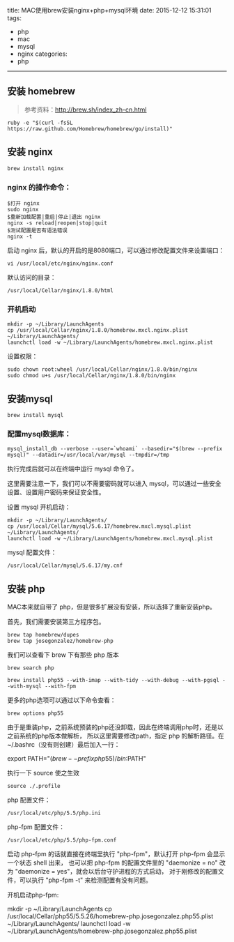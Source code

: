 title: MAC使用brew安装nginx+php+mysql环境
date: 2015-12-12 15:31:01
tags:
  - php
  - mac
  - mysql
  - nginx
categories:
  - php
---

## 安装 homebrew
>参考资料：http://brew.sh/index_zh-cn.html


```ssh
ruby -e "$(curl -fsSL https://raw.github.com/Homebrew/homebrew/go/install)"
```

## 安装 nginx

```ssh
brew install nginx
```

### nginx 的操作命令：

```
$打开 nginx
sudo nginx
$重新加载配置|重启|停止|退出 nginx
nginx -s reload|reopen|stop|quit
$测试配置是否有语法错误
nginx -t
```


启动 nginx 后，默认的开启的是8080端口，可以通过修改配置文件来设置端口：

```
vi /usr/local/etc/nginx/nginx.conf
```

默认访问的目录：

```
/usr/local/Cellar/nginx/1.8.0/html
```

### 开机启动

```
mkdir -p ~/Library/LaunchAgents
cp /usr/local/Cellar/nginx/1.8.0/homebrew.mxcl.nginx.plist ~/Library/LaunchAgents/
launchctl load -w ~/Library/LaunchAgents/homebrew.mxcl.nginx.plist

```

设置权限：

```
sudo chown root:wheel /usr/local/Cellar/nginx/1.8.0/bin/nginx
sudo chmod u+s /usr/local/Cellar/nginx/1.8.0/bin/nginx
```


## 安装mysql

```
brew install mysql
```

### 配置mysql数据库：

```
mysql_install_db --verbose --user=`whoami` --basedir="$(brew --prefix mysql)" --datadir=/usr/local/var/mysql --tmpdir=/tmp
```


执行完成后就可以在终端中运行 mysql 命令了。

这里需要注意一下，我们可以不需要密码就可以进入 mysql，可以通过一些安全设置、设置用户密码来保证安全性。

设置 mysql 开机启动：

```
mkdir -p ~/Library/LaunchAgents/
cp /usr/local/Cellar/mysql/5.6.17/homebrew.mxcl.mysql.plist ~/Library/LaunchAgents/
launchctl load -w ~/Library/LaunchAgents/homebrew.mxcl.mysql.plist
```


mysql 配置文件：

```
/usr/local/Cellar/mysql/5.6.17/my.cnf

```


## 安装 php

MAC本来就自带了 php，但是很多扩展没有安装，所以选择了重新安装php。

首先，我们需要安装第三方程序包。

```
brew tap homebrew/dupes
brew tap josegonzalez/homebrew-php
```

我们可以查看下 brew 下有那些 php 版本

```
brew search php
```

```
brew install php55 --with-imap --with-tidy --with-debug --with-pgsql --with-mysql --with-fpm
```


更多的php选项可以通过以下命令查看：

```
brew options php55
```

由于是重装php，之前系统预装的php还没卸载，因此在终端调用php时，还是以之前系统的php版本做解析，
所以这里需要修改path，指定 php 的解析路径。在~/.bashrc（没有则创建）最后加入一行：

export PATH="$(brew --prefix php55)/bin:$PATH"

执行一下 source 使之生效

```
source ./.profile
```

php 配置文件：

```
/usr/local/etc/php/5.5/php.ini 
```

php-fpm 配置文件：

```
/usr/local/etc/php/5.5/php-fpm.conf
```


启动 php-fpm 的话就直接在终端里执行 "php-fpm"，默认打开 php-fpm 会显示一个状态 shell 出来，
也可以把 php-fpm 的配置文件里的 "daemonize = no" 改为 "daemonize = yes"，就会以后台守护进程的方式启动，
对于刚修改的配置文件，可以执行 "php-fpm -t" 来检测配置有没有问题。

开机启动php-fpm:

mkdir -p ~/Library/LaunchAgents
cp /usr/local/Cellar/php55/5.5.26/homebrew-php.josegonzalez.php55.plist ~/Library/LaunchAgents/
launchctl load -w ~/Library/LaunchAgents/homebrew-php.josegonzalez.php55.plist